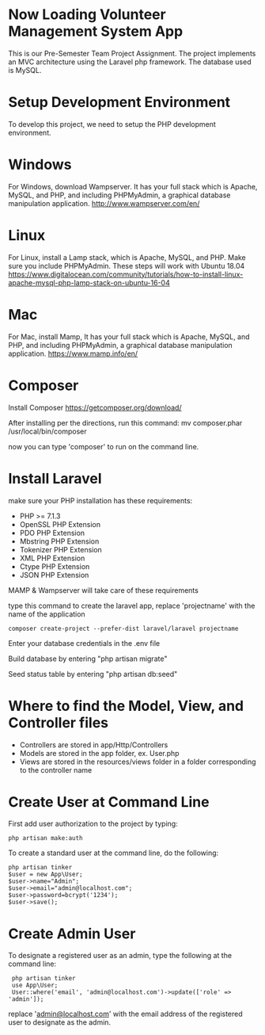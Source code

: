 # Now Loading Volunteer Management System App

This is our Pre-Semester Team Project Assignment. The project
implements an MVC architecture using the Laravel php framework.
The database used is MySQL.

# Setup Development Environment

To develop this project, we need to setup the PHP development environment.

# Windows
For Windows, download Wampserver. It has your full stack which is Apache, MySQL, and PHP, and including PHPMyAdmin, a graphical database manipulation application.
http://www.wampserver.com/en/

# Linux
For Linux, install a Lamp stack, which is Apache, MySQL, and PHP. Make sure you include PHPMyAdmin. These steps will work with Ubuntu 18.04
https://www.digitalocean.com/community/tutorials/how-to-install-linux-apache-mysql-php-lamp-stack-on-ubuntu-16-04

# Mac
For Mac, install Mamp, It has your full stack which is Apache, MySQL, and PHP, and including PHPMyAdmin, a graphical database manipulation application.
https://www.mamp.info/en/

# Composer
Install Composer https://getcomposer.org/download/

After installing per the directions, run this command: 
mv composer.phar /usr/local/bin/composer 

now you can type 'composer' to run on the command line.

# Install Laravel

make sure your PHP installation has these requirements:

* PHP >= 7.1.3 
* OpenSSL PHP Extension 
* PDO PHP Extension 
* Mbstring PHP Extension 
* Tokenizer PHP Extension 
* XML PHP Extension 
* Ctype PHP Extension 
* JSON PHP Extension

MAMP & Wampserver will take care of these requirements

type this command to create the laravel app, replace 'projectname' with the name of the application
    
    composer create-project --prefer-dist laravel/laravel projectname

Enter your database credentials in the .env file

Build database by entering "php artisan migrate"

Seed status table by entering "php artisan db:seed"

# Where to find the Model, View, and Controller files
* Controllers are stored in app/Http/Controllers
* Models are stored in the app folder, ex. User.php
* Views are stored in the resources/views folder in a folder 
corresponding to the controller name

# Create User at Command Line

First add user authorization to the project by typing:

    php artisan make:auth
     

To create a standard user at the command line, do the following:

 
    php artisan tinker
    $user = new App\User;
    $user->name="Admin";
    $user->email="admin@localhost.com";
    $user->password=bcrypt('1234');
    $user->save();
 


# Create  Admin User
To designate a registered user as an admin, type the following
at the command line:<br>
     
     php artisan tinker
     use App\User;
     User::where('email', 'admin@localhost.com')->update(['role' => 'admin']);

replace 'admin@localhost.com' with the email address of the registered
user to designate as the admin.


    

